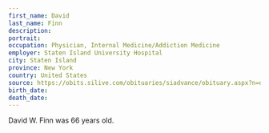 ```yaml
---
first_name: David
last_name: Finn
description: 
portrait: 
occupation: Physician, Internal Medicine/Addiction Medicine
employer: Staten Island University Hospital
city: Staten Island
province: New York
country: United States
source: https://obits.silive.com/obituaries/siadvance/obituary.aspx?n=david-w-finn&amp;pid=196414694
birth_date: 
death_date: 
---
```


David W. Finn was 66 years old.